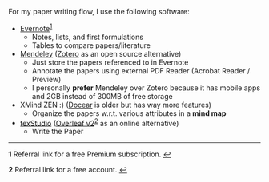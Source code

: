 For my paper writing flow, I use the following software:

* [Evernote](https://www.evernote.com/referral/Registration.action?sig=9cc3cab089a9f3f568386d206d09bb2a66a00f455146fb1145ce9efc27a12cb3&uid=176246923)<sup id="a1">[1](#b1)</sup>
  * Notes, lists, and first formulations
  * Tables to compare papers/literature
* [Mendeley](https://www.mendeley.com/) ([Zotero](https://www.zotero.org) as an open source alternative)
  * Just store the papers referenced to in Evernote
  * Annotate the papers using external PDF Reader (Acrobat Reader / Preview)
  * I personally **prefer** Mendeley over Zotero because it has mobile apps and 2GB instead of 300MB of free storage
* XMind ZEN :) ([Docear](http://www.docear.org) is older but has way more features)
  * Organize the papers w.r.t. various attributes in a **mind map**
* [texStudio](https://www.texstudio.org) ([Overleaf v2](https://www.overleaf.com?r=a5d42ee0&rm=d&rs=b)<sup id="a2">[2](#b2)</sup> as an online alternative)
  * Write the Paper


***

<b id="b1">1</b> Referral link for a free Premium subscription. [↩](#a1)

<b id="b2">2</b> Referral link for a free account. [↩](#a2)